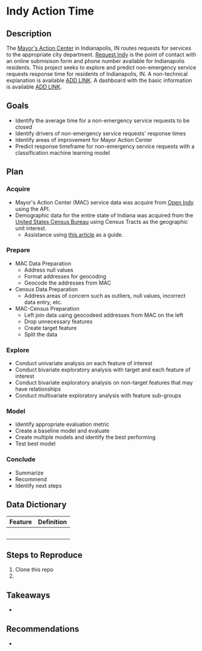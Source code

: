 # Indy Action Time 

## Description
The [Mayor's Action Center](https://www.indy.gov/activity/mayors-action-center-services) in Indianapolis, IN routes requests for services to the appropriate city department. [Request Indy](https://www.indy.gov/agency/mayors-action-center) is the point of contact with an online submisison form and phone number available for Indianapolis residents. This project seeks to explore and predict non-emergency service requests response time for residents of Indianapolis, IN. A non-technical explanation is available [ADD LINK](). A dashboard with the basic information is available [ADD LINK]().

## Goals
* Identify the average time for a non-emergency service requests to be closed
* Identify drivers of non-emergency service requests' response times
* Identify areas of improvement for Mayor Action Center
* Predict response timeframe for non-emergency service requests with a classification machine learning model

## Plan
### Acquire
* Mayor's Action Center (MAC) service data was acquire from [Open Indy](https://data.indy.gov/datasets/IndyGIS::mayors-action-center-service-cases/about) using the API.
* Demographic data for the entire state of Indiana was acquired from the [United States Census Bureau](https://data.census.gov) using Census Tracts as the geographic unit interest.
  * Assistance using [this article](https://towardsdatascience.com/scraping-us-census-data-via-cenpy-9aeab12c877e) as a guide.
### Prepare
* MAC Data Preparation
  * Address null values
  * Format addresses for geocoding
  * Geocode the addresses from MAC
* Census Data Preparation
  * Address areas of concern such as outliers, null values, incorrect data entry, etc.
* MAC-Census Preparation
  * Left join data uaing geocodeed addresses from MAC on the left
  * Drop unnecessary features
  * Create target feature
  * Split the data
### Explore
* Conduct univariate analysis on each feature of interest
* Conduct bivariate exploratory analysis with target and each feature of interest
* Conduct bivariate exploratory analysis on non-target features that may have relationships
* Conduct multivariate exploratory analysis with feature sub-groups
### Model
* Identify appropriate evaluation metric
* Create a baseline model and evaluate
* Create multiple models and identify the best performing
* Test best model 
### Conclude 
* Summarize
* Recommend
* Identify next steps

## Data Dictionary
| Feature | Definition | 
|:--------|:-----------|
|  |  |
|  |  |
|  | |
|  | |
|  |  |


## Steps to Reproduce
1. Clone this repo
2. 

## Takeaways
* 

## Recommendations
* 


